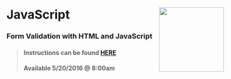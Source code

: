 # JavaScript <img align="right" src="https://github.com/Learning-Fuze/prototypes_C8/blob/assets/assets/images/logos/LF_LOGO.png?raw=true" width="150">
### Form Validation with HTML and JavaScript

>#### Instructions can be found <a href="http://learning-fuze.github.io/prototypes_C8/#/JS-Form-Validation" target="_blank">HERE</a>
>#### Available 5/20/2016 @ 8:00am